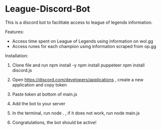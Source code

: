 # League-Discord-Bot

This is a discord bot to facilitate access to league of legends information. 

Features:
  * Access time spent on League of Legends using information on wol.gg
  * Access runes for each champion using information scraped from op.gg
  
  
Installation:
  1. Clone file and run npm install -y
                        npm install puppeteer
                        npm install discord.js
 
  2. Open https://discord.com/developers/applications , create a new application and copy token
  3. Paste token at bottom of main.js
  4. Add the bot to your server
  5. In the terminal, run node . , if it does not work, run node main.js
  6. Congratulations, the bot should be active!
